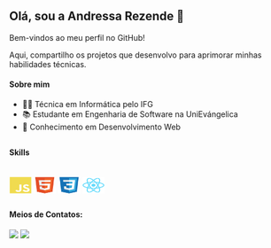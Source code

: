 ## Olá, sou a Andressa Rezende 👋

Bem-vindos ao meu perfil no GitHub! 

Aqui, compartilho os projetos que desenvolvo para aprimorar minhas habilidades técnicas.

<h4>Sobre mim</h4>

- 👩‍🎓 Técnica em Informática pelo IFG
- 📚 Estudante em Engenharia de Software na UniEvángelica
- 🌱 Conhecimento em Desenvolvimento Web

##
<h4>Skills</h4>
<div style="display: inline_block"><br>
  <img align="center" alt="Rafa-Js" height="30" width="40" src="https://raw.githubusercontent.com/devicons/devicon/master/icons/javascript/javascript-plain.svg">
  <img align="center" alt="Rafa-HTML" height="30" width="40" src="https://raw.githubusercontent.com/devicons/devicon/master/icons/html5/html5-original.svg">
  <img align="center" alt="Rafa-CSS" height="30" width="40" src="https://raw.githubusercontent.com/devicons/devicon/master/icons/css3/css3-original.svg">
  <img align="center" alt="Rafa-React" height="30" width="40" src="https://raw.githubusercontent.com/devicons/devicon/master/icons/react/react-original.svg">
</div>

 ##
 <h4>Meios de Contatos: </h4>
<div> 
  <a href = "mailto:andressa.122rezende@gmail.com"><img src="https://img.shields.io/badge/-Gmail-%23333?style=for-the-badge&logo=gmail&logoColor=white" target="_blank"></a>
  <a href="https://www.linkedin.com/in/andressa-rezende-087582299/" target="_blank"><img src="https://img.shields.io/badge/-LinkedIn-%230077B5?style=for-the-badge&logo=linkedin&logoColor=white" target="_blank"></a> 
</div>
<!-- 🔭 Atualmente estou estagiando como QA na empresa SoftNews. -->
